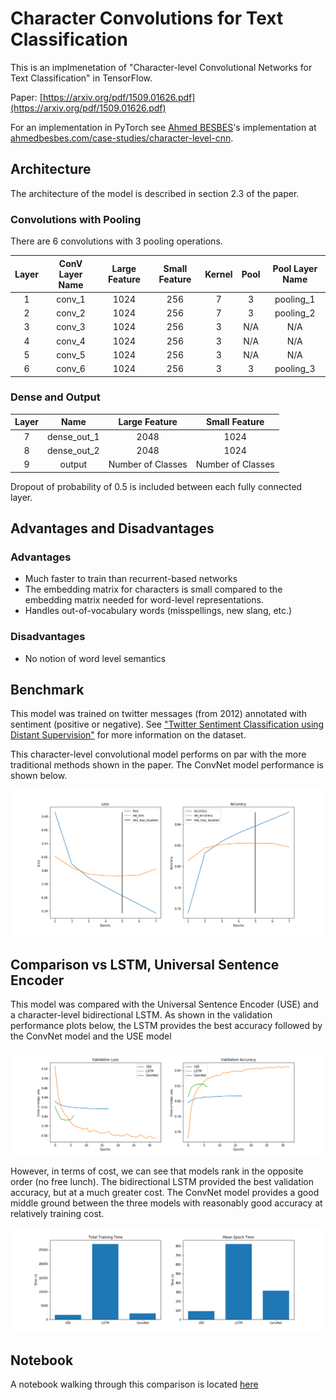# Character Convolutions for Text Classification

This is an implmenetation of "Character-level Convolutional Networks for Text Classification" in TensorFlow.

Paper: [https://arxiv.org/pdf/1509.01626.pdf](https://arxiv.org/pdf/1509.01626.pdf)

For an implementation in PyTorch see [Ahmed BESBES](https://www.ahmedbesbes.com/)'s implementation at [ahmedbesbes.com/case-studies/character-level-cnn](https://www.ahmedbesbes.com/case-studies/character-level-cnn).

## Architecture

The architecture of the model is described in section 2.3 of the paper.

### Convolutions with Pooling

There are 6 convolutions with 3 pooling operations.

|  Layer  | ConV Layer Name | Large Feature | Small Feature | Kernel | Pool | Pool Layer Name |
|:-------:|:---------------:|:-------------:|:-------------:|:------:|:----:|:---------------:|
| 1             |  conv_1   |   1024        |   256         | 7      |  3   | pooling_1  |
| 2             | conv_2    |   1024        |   256         | 7      |  3   | pooling_2  |
| 3             |  conv_3   |   1024        |   256         | 3      |  N/A | N/A  |
| 4             | conv_4    |   1024        |   256         | 3      |  N/A | N/A  |
| 5             |  conv_5   |   1024        |   256         | 3      |  N/A | N/A  |
| 6             | conv_6    |   1024        |   256         | 3      |  3   | pooling_3  |

### Dense and Output

|  Layer  | Name | Large Feature | Small Feature |
|:-------:|:---------------:|:-------------:|:-------------:|
| 7       |  dense_out_1   |   2048        |   1024         |
| 8       | dense_out_2    |   2048        |   1024         |
| 9       |  output        |   Number of Classes   |   Number of Classes |

Dropout of probability of 0.5 is included between each fully connected layer.

## Advantages and Disadvantages

### Advantages

* Much faster to train than recurrent-based networks
* The embedding matrix for characters is small compared to the embedding matrix needed for word-level representations.
* Handles out-of-vocabulary words (misspellings, new slang, etc.)

### Disadvantages

* No notion of word level semantics

## Benchmark

This model was trained on twitter messages (from 2012) annotated with sentiment (positive or negative). 
See ["Twitter Sentiment Classification using Distant Supervision"](https://www-cs.stanford.edu/people/alecmgo/papers/TwitterDistantSupervision09.pdf) for more information on the dataset.

This character-level convolutional model performs on par with the more traditional methods shown in the paper.
The ConvNet model performance is shown below.

![ConvNet_Performance](./images/ConvNet_Accuracy_Loss.png)

## Comparison vs LSTM, Universal Sentence Encoder

This model was compared with the Universal Sentence Encoder (USE) and a character-level bidirectional LSTM.
As shown in the validation performance plots below,
the LSTM provides the best accuracy followed by the ConvNet model and the USE model 

![Comparison_Performance](./images/model_performance_compare.png)

However, in terms of cost, we can see that models rank in the opposite order (no free lunch).
The bidirectional LSTM provided the best validation accuracy,
but at a much greater cost.
The ConvNet model provides a good middle ground between the three models with reasonably good accuracy at relatively training cost.

![Comparison_Performance](./images/model_training_time_compare.png)

## Notebook 

A notebook walking through this comparison is located 
[here](./character-convolution-tutorial.ipynb)

